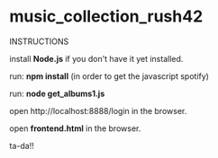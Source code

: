 # music_collection_rush42

INSTRUCTIONS

install __Node.js__ if you don't have it yet installed.

run: __npm install__ (in order to get the javascript spotify)

run: __node get_albums1.js__

open http://localhost:8888/login in the browser.

open __frontend.html__ in the browser.

ta-da!!
